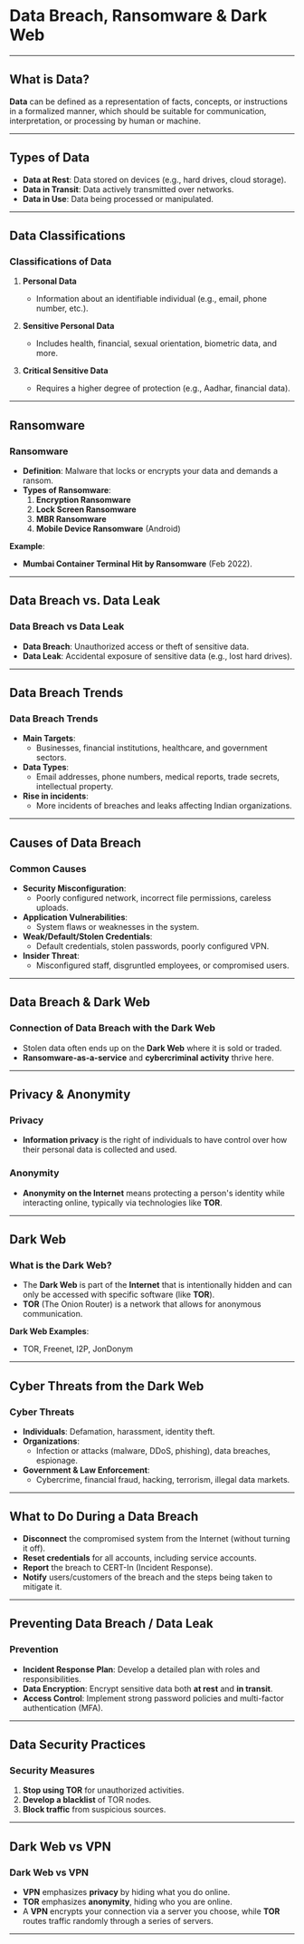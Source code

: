 # **Data Breach, Ransomware & Dark Web**

---

## **What is Data?**
**Data** can be defined as a representation of facts, concepts, or instructions in a formalized manner, which should be suitable for communication, interpretation, or processing by human or machine.

---

## **Types of Data**
- **Data at Rest**: Data stored on devices (e.g., hard drives, cloud storage).
- **Data in Transit**: Data actively transmitted over networks.
- **Data in Use**: Data being processed or manipulated.

---

## **Data Classifications**
### **Classifications of Data**
1. **Personal Data**  
   - Information about an identifiable individual (e.g., email, phone number, etc.).
  
2. **Sensitive Personal Data**  
   - Includes health, financial, sexual orientation, biometric data, and more.
  
3. **Critical Sensitive Data**  
   - Requires a higher degree of protection (e.g., Aadhar, financial data).

---

## **Ransomware**
### **Ransomware**
- **Definition**: Malware that locks or encrypts your data and demands a ransom.
- **Types of Ransomware**:
  1. **Encryption Ransomware**
  2. **Lock Screen Ransomware**
  3. **MBR Ransomware**
  4. **Mobile Device Ransomware** (Android)

**Example**:  
- **Mumbai Container Terminal Hit by Ransomware** (Feb 2022).

---

## **Data Breach vs. Data Leak**
### **Data Breach** vs **Data Leak**
- **Data Breach**: Unauthorized access or theft of sensitive data.
- **Data Leak**: Accidental exposure of sensitive data (e.g., lost hard drives).

---

## **Data Breach Trends**
### **Data Breach Trends**
- **Main Targets**:  
   - Businesses, financial institutions, healthcare, and government sectors.
- **Data Types**:  
   - Email addresses, phone numbers, medical reports, trade secrets, intellectual property.
- **Rise in incidents**:  
   - More incidents of breaches and leaks affecting Indian organizations.

---

## **Causes of Data Breach**
### **Common Causes**
- **Security Misconfiguration**:  
   - Poorly configured network, incorrect file permissions, careless uploads.
- **Application Vulnerabilities**:  
   - System flaws or weaknesses in the system.
- **Weak/Default/Stolen Credentials**:  
   - Default credentials, stolen passwords, poorly configured VPN.
- **Insider Threat**:  
   - Misconfigured staff, disgruntled employees, or compromised users.

---

## **Data Breach & Dark Web**
### **Connection of Data Breach with the Dark Web**
- Stolen data often ends up on the **Dark Web** where it is sold or traded.
- **Ransomware-as-a-service** and **cybercriminal activity** thrive here.

---

## **Privacy & Anonymity**
### **Privacy**
- **Information privacy** is the right of individuals to have control over how their personal data is collected and used.
  
### **Anonymity**
- **Anonymity on the Internet** means protecting a person's identity while interacting online, typically via technologies like **TOR**.

---

## **Dark Web**
### **What is the Dark Web?**
- The **Dark Web** is part of the **Internet** that is intentionally hidden and can only be accessed with specific software (like **TOR**).
- **TOR** (The Onion Router) is a network that allows for anonymous communication.

**Dark Web Examples**:  
  - TOR, Freenet, I2P, JonDonym

---

## **Cyber Threats from the Dark Web**
### **Cyber Threats**
- **Individuals**: Defamation, harassment, identity theft.
- **Organizations**:  
  - Infection or attacks (malware, DDoS, phishing), data breaches, espionage.
- **Government & Law Enforcement**:  
  - Cybercrime, financial fraud, hacking, terrorism, illegal data markets.

---

## **What to Do During a Data Breach**
- **Disconnect** the compromised system from the Internet (without turning it off).
- **Reset credentials** for all accounts, including service accounts.
- **Report** the breach to CERT-In (Incident Response).
- **Notify** users/customers of the breach and the steps being taken to mitigate it.

---

## **Preventing Data Breach / Data Leak**
### **Prevention**
- **Incident Response Plan**: Develop a detailed plan with roles and responsibilities.
- **Data Encryption**: Encrypt sensitive data both **at rest** and **in transit**.
- **Access Control**: Implement strong password policies and multi-factor authentication (MFA).

---

## **Data Security Practices**
### **Security Measures**
1. **Stop using TOR** for unauthorized activities.
2. **Develop a blacklist** of TOR nodes.
3. **Block traffic** from suspicious sources.

---

## **Dark Web vs VPN**
### **Dark Web vs VPN**
- **VPN** emphasizes **privacy** by hiding what you do online.
- **TOR** emphasizes **anonymity**, hiding who you are online.
- A **VPN** encrypts your connection via a server you choose, while **TOR** routes traffic randomly through a series of servers.

---
